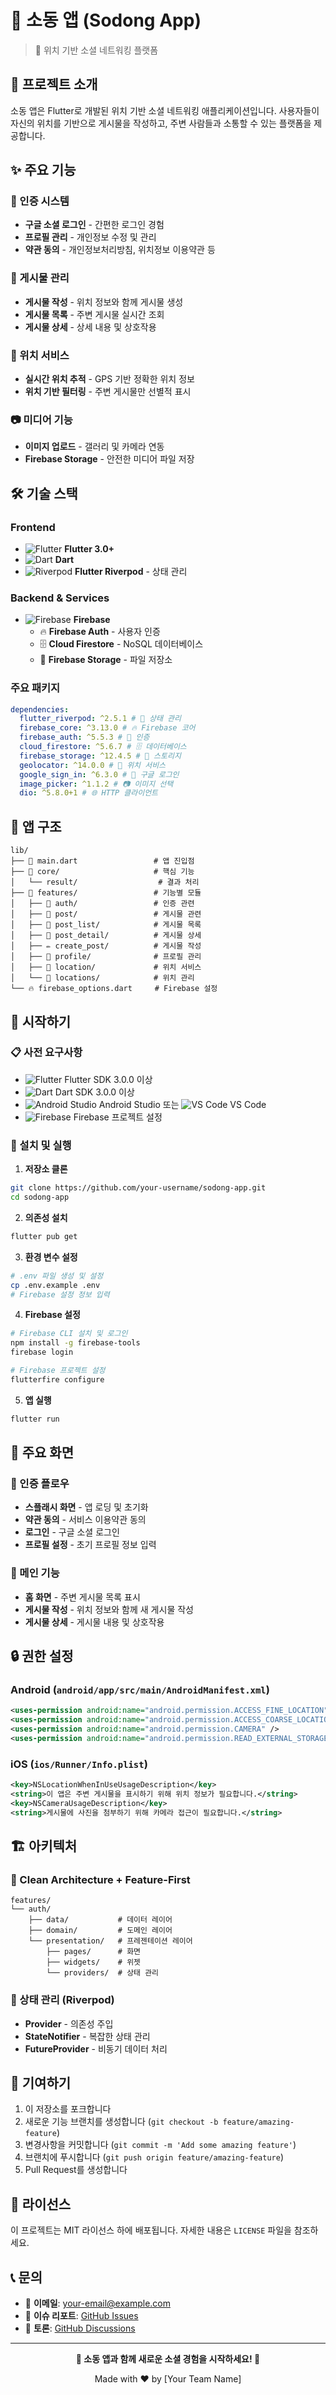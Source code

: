 # 🌟 소동 앱 (Sodong App)

> 📍 위치 기반 소셜 네트워킹 플랫폼

## 🚀 프로젝트 소개

소동 앱은 Flutter로 개발된 위치 기반 소셜 네트워킹 애플리케이션입니다. 사용자들이 자신의 위치를 기반으로 게시물을 작성하고, 주변 사람들과 소통할 수 있는 플랫폼을 제공합니다.

## ✨ 주요 기능

### 🔐 인증 시스템

- **구글 소셜 로그인** - 간편한 로그인 경험
- **프로필 관리** - 개인정보 수정 및 관리
- **약관 동의** - 개인정보처리방침, 위치정보 이용약관 등

### 📝 게시물 관리

- **게시물 작성** - 위치 정보와 함께 게시물 생성
- **게시물 목록** - 주변 게시물 실시간 조회
- **게시물 상세** - 상세 내용 및 상호작용

### 📍 위치 서비스

- **실시간 위치 추적** - GPS 기반 정확한 위치 정보
- **위치 기반 필터링** - 주변 게시물만 선별적 표시

### 📷 미디어 기능

- **이미지 업로드** - 갤러리 및 카메라 연동
- **Firebase Storage** - 안전한 미디어 파일 저장

## 🛠 기술 스택

### Frontend

- ![Flutter](https://img.shields.io/badge/Flutter-02569B?style=flat&logo=flutter&logoColor=white) **Flutter 3.0+**
- ![Dart](https://img.shields.io/badge/Dart-0175C2?style=flat&logo=dart&logoColor=white) **Dart**
- ![Riverpod](https://img.shields.io/badge/Riverpod-00D4AA?style=flat&logo=flutter&logoColor=white) **Flutter Riverpod** - 상태 관리

### Backend & Services

- ![Firebase](https://img.shields.io/badge/Firebase-FFCA28?style=flat&logo=firebase&logoColor=black) **Firebase**
  - 🔥 **Firebase Auth** - 사용자 인증
  - 🗄️ **Cloud Firestore** - NoSQL 데이터베이스
  - 📁 **Firebase Storage** - 파일 저장소

### 주요 패키지

```yaml
dependencies:
  flutter_riverpod: ^2.5.1 # 🔄 상태 관리
  firebase_core: ^3.13.0 # 🔥 Firebase 코어
  firebase_auth: ^5.5.3 # 🔐 인증
  cloud_firestore: ^5.6.7 # 🗄️ 데이터베이스
  firebase_storage: ^12.4.5 # 📁 스토리지
  geolocator: ^14.0.0 # 📍 위치 서비스
  google_sign_in: ^6.3.0 # 🔑 구글 로그인
  image_picker: ^1.1.2 # 📷 이미지 선택
  dio: ^5.8.0+1 # 🌐 HTTP 클라이언트
```

## 📱 앱 구조

```
lib/
├── 🎯 main.dart                 # 앱 진입점
├── 🔧 core/                     # 핵심 기능
│   └── result/                  # 결과 처리
├── 🎨 features/                 # 기능별 모듈
│   ├── 🔐 auth/                 # 인증 관련
│   ├── 📝 post/                 # 게시물 관련
│   ├── 📝 post_list/            # 게시물 목록
│   ├── 📄 post_detail/          # 게시물 상세
│   ├── ✏️ create_post/          # 게시물 작성
│   ├── 👤 profile/              # 프로필 관리
│   ├── 📍 location/             # 위치 서비스
│   └── 📍 locations/            # 위치 관리
└── 🔥 firebase_options.dart     # Firebase 설정
```

## 🚀 시작하기

### 📋 사전 요구사항

- ![Flutter](https://img.shields.io/badge/Flutter-02569B?style=flat&logo=flutter&logoColor=white) Flutter SDK 3.0.0 이상
- ![Dart](https://img.shields.io/badge/Dart-0175C2?style=flat&logo=dart&logoColor=white) Dart SDK 3.0.0 이상
- ![Android Studio](https://img.shields.io/badge/Android%20Studio-3DDC84?style=flat&logo=android-studio&logoColor=white) Android Studio 또는 ![VS Code](https://img.shields.io/badge/VS%20Code-007ACC?style=flat&logo=visual-studio-code&logoColor=white) VS Code
- ![Firebase](https://img.shields.io/badge/Firebase-FFCA28?style=flat&logo=firebase&logoColor=black) Firebase 프로젝트 설정

### 🔧 설치 및 실행

1. **저장소 클론**

```bash
git clone https://github.com/your-username/sodong-app.git
cd sodong-app
```

2. **의존성 설치**

```bash
flutter pub get
```

3. **환경 변수 설정**

```bash
# .env 파일 생성 및 설정
cp .env.example .env
# Firebase 설정 정보 입력
```

4. **Firebase 설정**

```bash
# Firebase CLI 설치 및 로그인
npm install -g firebase-tools
firebase login

# Firebase 프로젝트 설정
flutterfire configure
```

5. **앱 실행**

```bash
flutter run
```

## 📱 주요 화면

### 🔐 인증 플로우

- **스플래시 화면** - 앱 로딩 및 초기화
- **약관 동의** - 서비스 이용약관 동의
- **로그인** - 구글 소셜 로그인
- **프로필 설정** - 초기 프로필 정보 입력

### 📝 메인 기능

- **홈 화면** - 주변 게시물 목록 표시
- **게시물 작성** - 위치 정보와 함께 새 게시물 작성
- **게시물 상세** - 게시물 내용 및 상호작용

## 🔒 권한 설정

### Android (`android/app/src/main/AndroidManifest.xml`)

```xml
<uses-permission android:name="android.permission.ACCESS_FINE_LOCATION" />
<uses-permission android:name="android.permission.ACCESS_COARSE_LOCATION" />
<uses-permission android:name="android.permission.CAMERA" />
<uses-permission android:name="android.permission.READ_EXTERNAL_STORAGE" />
```

### iOS (`ios/Runner/Info.plist`)

```xml
<key>NSLocationWhenInUseUsageDescription</key>
<string>이 앱은 주변 게시물을 표시하기 위해 위치 정보가 필요합니다.</string>
<key>NSCameraUsageDescription</key>
<string>게시물에 사진을 첨부하기 위해 카메라 접근이 필요합니다.</string>
```

## 🏗 아키텍처

### 📁 Clean Architecture + Feature-First

```
features/
└── auth/
    ├── data/           # 데이터 레이어
    ├── domain/         # 도메인 레이어
    └── presentation/   # 프레젠테이션 레이어
        ├── pages/      # 화면
        ├── widgets/    # 위젯
        └── providers/  # 상태 관리
```

### 🔄 상태 관리 (Riverpod)

- **Provider** - 의존성 주입
- **StateNotifier** - 복잡한 상태 관리
- **FutureProvider** - 비동기 데이터 처리

## 🤝 기여하기

1. 이 저장소를 포크합니다
2. 새로운 기능 브랜치를 생성합니다 (`git checkout -b feature/amazing-feature`)
3. 변경사항을 커밋합니다 (`git commit -m 'Add some amazing feature'`)
4. 브랜치에 푸시합니다 (`git push origin feature/amazing-feature`)
5. Pull Request를 생성합니다

## 📄 라이선스

이 프로젝트는 MIT 라이선스 하에 배포됩니다. 자세한 내용은 `LICENSE` 파일을 참조하세요.

## 📞 문의

- 📧 **이메일**: your-email@example.com
- 🐛 **이슈 리포트**: [GitHub Issues](https://github.com/your-username/sodong-app/issues)
- 💬 **토론**: [GitHub Discussions](https://github.com/your-username/sodong-app/discussions)

---

<div align="center">

**🌟 소동 앱과 함께 새로운 소셜 경험을 시작하세요! 🌟**

Made with ❤️ by [Your Team Name]

</div>
